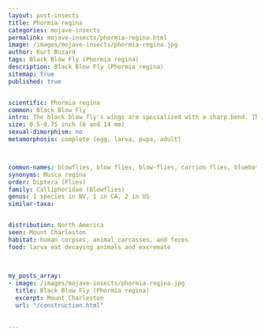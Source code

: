 ```yaml
---
layout: post-insects
title: Phormia regina
categories: mojave-insects
permalink: mojave-insects/phormia-regina.html
image: /images/mojave-insects/phormia-regina.jpg
author: Kurt Buzard
tags: Black Blow Fly (Phormia regina)
description: Black Blow Fly (Phormia regina)
sitemap: true
published: true


scientific: Phormia regina
common: Black Blow Fly
intro: The black blow fly's wings are specialized with a sharp bend. These flies also have well-developed calypters. Blow flies generally are about the size of a house fly or a little larger, and many are metallic blue or green in color. Key characteristics of this species include black gena, mostly white calypters, and anterior thoracic spiracles that appear to be orange yellow due to being surrounded by bright orange setae. Following successful mating encounters, the adult females are then attracted to decaying material rather quickly for oviposition, allowing forensic entomologists to use development stages of larvae as a clue in determining an approximate time of death.
size: 0.5-0.75 inch (6 and 14 mm)
sexual-dimorphism: no
metamorphosis: complete (egg, larva, pupa, adult)



common-names: blowflies, blow flies, blow-flies, carrion flies, bluebottles, or greenbottles
synonyms: Musca regina
order: Diptera (Flies)
family: Calliphoridae (Blowflies)
genus: 1 species in NV, 1 in CA, 2 in US
similar-taxa: 


distribution: North America
seen: Mount Charleston
habitat: human corpses, animal carcasses, and feces
food: larva eat decaying animals and excremate
 
   

my_posts_array:
- image: /images/mojave-insects/phormia-regina.jpg
  title: Black Blow Fly (Phormia regina)
  excerpt: Mount Charleston
  url: "/construction.html"

 
---
```

  
  
 <p></p>
  
